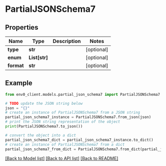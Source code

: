 # PartialJSONSchema7


## Properties

Name | Type | Description | Notes
------------ | ------------- | ------------- | -------------
**type** | **str** |  | [optional] 
**enum** | **List[str]** |  | [optional] 
**format** | **str** |  | [optional] 

## Example

```python
from env0_client.models.partial_json_schema7 import PartialJSONSchema7

# TODO update the JSON string below
json = "{}"
# create an instance of PartialJSONSchema7 from a JSON string
partial_json_schema7_instance = PartialJSONSchema7.from_json(json)
# print the JSON string representation of the object
print(PartialJSONSchema7.to_json())

# convert the object into a dict
partial_json_schema7_dict = partial_json_schema7_instance.to_dict()
# create an instance of PartialJSONSchema7 from a dict
partial_json_schema7_from_dict = PartialJSONSchema7.from_dict(partial_json_schema7_dict)
```
[[Back to Model list]](../README.md#documentation-for-models) [[Back to API list]](../README.md#documentation-for-api-endpoints) [[Back to README]](../README.md)


